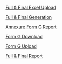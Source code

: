  <div class="card red" onclick="window.location.href='FNF_StartPage.aspx'">
     <p class="tip"><a href="FNF_StartPage.aspx" target="_blank">Full & Final Excel Upload  </a></p>

 </div>


 <div class="card blue" onclick="window.location.href='Full_N_Final_Settlement.aspx'">
     <p class="tip"><a href="Full_N_Final_Settlement.aspx" target="_blank">Full & Final Generation</a> </p>

 </div>
 <div class="card green" onclick="window.location.href='../Report/Annexure_of_FormG_Report.aspx'">
     <p class="tip"><a href="../Report/Annexure_of_FormG_Report.aspx" target="_blank">Annexure Form G Report</a></p>

 </div>

 <div class="card yellow" onclick="window.location.href='../Report/FORM_G_Confirmation_Report.aspx'">
     <p class="tip"><a href="../Report/FORM_G_Confirmation_Report.aspx" target="_blank">Form G Download</a></p>

 </div>


 <div class="card orange" onclick="window.location.href='FNF_FormG.aspx'" target="_blank">
     <p class="tip"><a href="FNF_FormG.aspx" target="_blank">Form G Upload</a></p>

 </div>

 <div class="card purple" onclick="window.location.href='../Report/FNF_Final_Report.aspx'" target="_blank">
     <p class="tip"><a href="../Report/FNF_Final_Report.aspx" target="_blank">Full & Final Report</a></p>

 </div>
